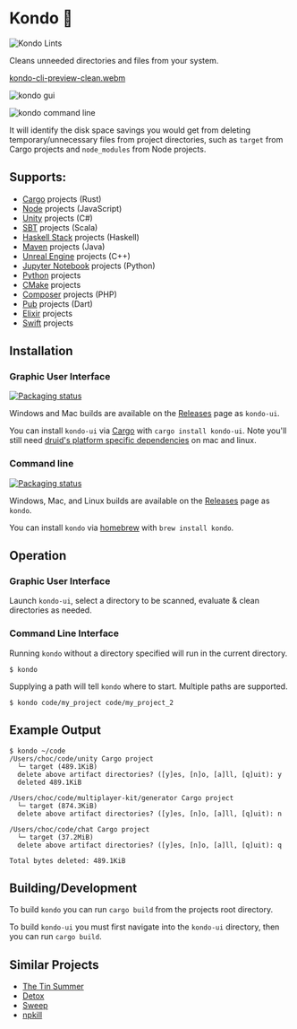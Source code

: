 # Kondo 🧹

![Kondo Lints](https://github.com/tbillington/kondo/workflows/Kondo%20Lints/badge.svg)

Cleans unneeded directories and files from your system.

[kondo-cli-preview-clean.webm](https://user-images.githubusercontent.com/2771466/222949617-0ed621bc-ac4e-495a-9165-036a3a597d34.webm)


![kondo gui](https://user-images.githubusercontent.com/2771466/76697113-f52b7a80-66e6-11ea-8ea1-4e1b6eb3f798.png)

![kondo command line](https://user-images.githubusercontent.com/2771466/89015432-5c765e00-d35a-11ea-8e67-193f2688d660.png)

It will identify the disk space savings you would get from deleting temporary/unnecessary files from project directories, such as `target` from Cargo projects and `node_modules` from Node projects.




## Supports:

- [Cargo](https://doc.rust-lang.org/cargo/) projects (Rust)
- [Node](https://nodejs.org/) projects (JavaScript)
- [Unity](https://unity.com/) projects (C#)
- [SBT](https://www.scala-sbt.org/) projects (Scala)
- [Haskell Stack](https://docs.haskellstack.org/) projects (Haskell)
- [Maven](https://maven.apache.org/) projects (Java)
- [Unreal Engine](https://www.unrealengine.com/) projects (C++)
- [Jupyter Notebook](https://jupyter.org/) projects (Python)
- [Python](https://www.python.org/) projects
- [CMake](https://cmake.org) projects
- [Composer](https://getcomposer.org/) projects (PHP)
- [Pub](https://dart.dev/) projects (Dart)
- [Elixir](https://elixir-lang.org/) projects
- [Swift](https://swift.org/) projects

## Installation

### Graphic User Interface

<a href="https://repology.org/project/rust:kondo-ui/versions">
    <img src="https://repology.org/badge/vertical-allrepos/rust:kondo-ui.svg" alt="Packaging status">
</a>

Windows and Mac builds are available on the [Releases](https://github.com/tbillington/kondo/releases) page as `kondo-ui`.

You can install `kondo-ui` via [Cargo](https://doc.rust-lang.org/cargo/) with `cargo install kondo-ui`. Note you'll still need [druid's platform specific dependencies](https://github.com/xi-editor/druid#platform-notes) on mac and linux.

### Command line

<a href="https://repology.org/project/kondo/versions">
    <img src="https://repology.org/badge/vertical-allrepos/kondo.svg" alt="Packaging status">
</a>

Windows, Mac, and Linux builds are available on the [Releases](https://github.com/tbillington/kondo/releases) page as `kondo`.

You can install `kondo` via [homebrew](https://formulae.brew.sh/formula/kondo) with `brew install kondo`.

## Operation

### Graphic User Interface

Launch `kondo-ui`, select a directory to be scanned, evaluate & clean directories as needed.

### Command Line Interface

Running `kondo` without a directory specified will run in the current directory.

```
$ kondo
```

Supplying a path will tell `kondo` where to start. Multiple paths are supported.

```
$ kondo code/my_project code/my_project_2
```

## Example Output

```
$ kondo ~/code
/Users/choc/code/unity Cargo project
  └─ target (489.1KiB)
  delete above artifact directories? ([y]es, [n]o, [a]ll, [q]uit): y
  deleted 489.1KiB

/Users/choc/code/multiplayer-kit/generator Cargo project
  └─ target (874.3KiB)
  delete above artifact directories? ([y]es, [n]o, [a]ll, [q]uit): n

/Users/choc/code/chat Cargo project
  └─ target (37.2MiB)
  delete above artifact directories? ([y]es, [n]o, [a]ll, [q]uit): q

Total bytes deleted: 489.1KiB
```

## Building/Development

To build `kondo` you can run `cargo build` from the projects root directory.

To build `kondo-ui` you must first navigate into the `kondo-ui` directory, then you can run `cargo build`.

## Similar Projects

- [The Tin Summer](https://github.com/vmchale/tin-summer)
- [Detox](https://github.com/whitfin/detox)
- [Sweep](https://github.com/woubuc/sweep)
- [npkill](https://github.com/voidcosmos/npkill)
